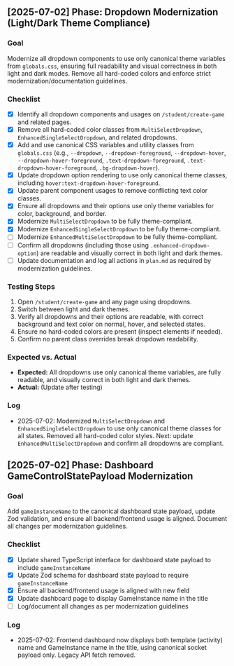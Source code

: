## [2025-07-02] Phase: Dropdown Modernization (Light/Dark Theme Compliance)

### Goal
Modernize all dropdown components to use only canonical theme variables from `globals.css`, ensuring full readability and visual correctness in both light and dark modes. Remove all hard-coded colors and enforce strict modernization/documentation guidelines.

### Checklist
- [x] Identify all dropdown components and usages on `/student/create-game` and related pages.
- [x] Remove all hard-coded color classes from `MultiSelectDropdown`, `EnhancedSingleSelectDropdown`, and related dropdowns.
- [x] Add and use canonical CSS variables and utility classes from `globals.css` (e.g., `--dropdown`, `--dropdown-foreground`, `--dropdown-hover`, `--dropdown-hover-foreground`, `.text-dropdown-foreground`, `.text-dropdown-hover-foreground`, `.bg-dropdown-hover`).
- [x] Update dropdown option rendering to use only canonical theme classes, including `hover:text-dropdown-hover-foreground`.
- [x] Update parent component usages to remove conflicting text color classes.
- [x] Ensure all dropdowns and their options use only theme variables for color, background, and border.
- [x] Modernize `MultiSelectDropdown` to be fully theme-compliant.
- [x] Modernize `EnhancedSingleSelectDropdown` to be fully theme-compliant.
- [ ] Modernize `EnhancedMultiSelectDropdown` to be fully theme-compliant.
- [ ] Confirm all dropdowns (including those using `.enhanced-dropdown-option`) are readable and visually correct in both light and dark themes.
- [ ] Update documentation and log all actions in `plan.md` as required by modernization guidelines.

### Testing Steps
1. Open `/student/create-game` and any page using dropdowns.
2. Switch between light and dark themes.
3. Verify all dropdowns and their options are readable, with correct background and text color on normal, hover, and selected states.
4. Ensure no hard-coded colors are present (inspect elements if needed).
5. Confirm no parent class overrides break dropdown readability.

### Expected vs. Actual
- **Expected:** All dropdowns use only canonical theme variables, are fully readable, and visually correct in both light and dark themes.
- **Actual:** (Update after testing)

### Log
- 2025-07-02: Modernized `MultiSelectDropdown` and `EnhancedSingleSelectDropdown` to use only canonical theme classes for all states. Removed all hard-coded color styles. Next: update `EnhancedMultiSelectDropdown` and confirm all dropdowns are compliant.

## [2025-07-02] Phase: Dashboard GameControlStatePayload Modernization

### Goal
Add `gameInstanceName` to the canonical dashboard state payload, update Zod validation, and ensure all backend/frontend usage is aligned. Document all changes per modernization guidelines.

### Checklist
- [x] Update shared TypeScript interface for dashboard state payload to include `gameInstanceName`
- [x] Update Zod schema for dashboard state payload to require `gameInstanceName`
- [x] Ensure all backend/frontend usage is aligned with new field
- [x] Update dashboard page to display GameInstance name in the title
- [ ] Log/document all changes as per modernization guidelines

### Log
- 2025-07-02: Frontend dashboard now displays both template (activity) name and GameInstance name in the title, using canonical socket payload only. Legacy API fetch removed.
